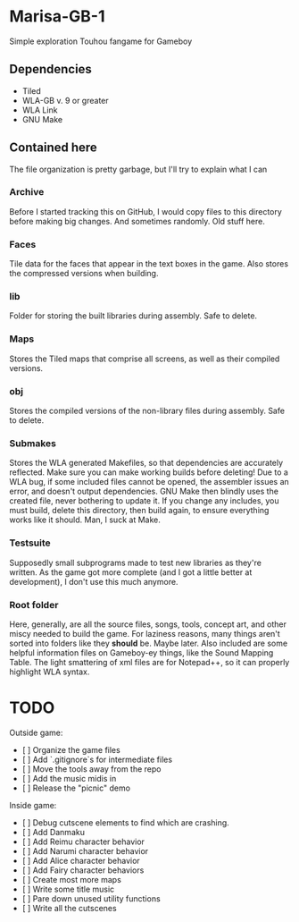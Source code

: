 # Marisa-GB-1
Simple exploration Touhou fangame for Gameboy

## Dependencies
<ul>
<li />Tiled
<li />WLA-GB v. 9 or greater
<li />WLA Link
<li />GNU Make
</ul>

## Contained here

The file organization is pretty garbage, but I'll try to explain what I can

### Archive
Before I started tracking this on GitHub, I would copy files to this directory before making big changes. And sometimes randomly. Old stuff here.

### Faces
Tile data for the faces that appear in the text boxes in the game. Also stores the compressed versions when building.

### lib
Folder for storing the built libraries during assembly. Safe to delete.

### Maps
Stores the Tiled maps that comprise all screens, as well as their compiled versions.

### obj
Stores the compiled versions of the non-library files during assembly. Safe to delete.

### Submakes
Stores the WLA generated Makefiles, so that dependencies are accurately reflected. Make sure you can make working builds before deleting! Due to a WLA bug, if some included files cannot be opened, the assembler issues an error, and doesn't output dependencies. GNU Make then blindly uses the created file, never bothering to update it.
If you change any includes, you must build, delete this directory, then build again, to ensure everything works like it should.
Man, I suck at Make.

### Testsuite
Supposedly small subprograms made to test new libraries as they're written. As the game got more complete (and I got a little better at development), I don't use this much anymore.

### Root folder
Here, generally, are all the source files, songs, tools, concept art, and other miscy needed to build the game. For laziness reasons, many things aren't sorted into folders like they **should** be. Maybe later.
Also included are some helpful information files on Gameboy-ey things, like the Sound Mapping Table.
The light smattering of xml files are for Notepad++, so it can properly highlight WLA syntax.

# TODO
Outside game:
<ul>
<li />[ ] Organize the game files
<li />[ ] Add `.gitignore`s for intermediate files
<li />[ ] Move the tools away from the repo
<li />[ ] Add the music midis in
<li />[ ] Release the "picnic" demo
</ul>
Inside game:
<ul>
<li />[ ] Debug cutscene elements to find which are crashing.
<li />[ ] Add Danmaku
<li />[ ] Add Reimu character behavior
<li />[ ] Add Narumi character behavior
<li />[ ] Add Alice character behavior
<li />[ ] Add Fairy character behaviors
<li />[ ] Create most more maps
<li />[ ] Write some title music
<li />[ ] Pare down unused utility functions
<li />[ ] Write all the cutscenes
</ul>
